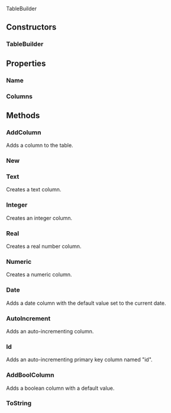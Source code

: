 <p class="title">TableBuilder</p>

## Constructors


### TableBuilder

<div><Declaration modifier="public" content=" <span>&lt;span class=&quot;method&quot;&gt;TableBuilder&lt;/span&gt;(&lt;span class=&quot;param&quot;&gt;string&lt;/span&gt; name)</span>"></Declaration></div>

## Properties


### Name
<div><Declaration modifier="public string" content=" <span>&lt;span class=&quot;property&quot;&gt;Name&lt;/span&gt; { &lt;span class=&quot;method&quot;&gt;get&lt;/span&gt;; &lt;span class=&quot;method&quot;&gt;set&lt;/span&gt;; }</span>"></Declaration></div>

### Columns
<div><Declaration modifier="public List&amp;lt;&lt;a href=&quot;#/api/IndustrialValley.Helpers.Sqlite/ColumnBuilder&quot; title=&quot;ColumnBuilder&quot; class=&quot;inherit-link&quot;&gt;ColumnBuilder&lt;/a&gt;&amp;gt;" content=" <span>&lt;span class=&quot;property&quot;&gt;Columns&lt;/span&gt; { &lt;span class=&quot;method&quot;&gt;get&lt;/span&gt;; }</span>"></Declaration></div>

## Methods

### AddColumn

Adds a column to the table.

<div><Declaration modifier="public &lt;a href=&quot;#/api/IndustrialValley.Helpers.Sqlite/TableBuilder&quot; title=&quot;TableBuilder&quot; class=&quot;inherit-link&quot;&gt;TableBuilder&lt;/a&gt;" content=" <span>&lt;span class=&quot;method&quot;&gt;AddColumn&lt;/span&gt;(&lt;span class=&quot;param&quot;&gt;&lt;a href=&quot;#/api/IndustrialValley.Helpers.Sqlite/ColumnBuilder&quot; title=&quot;ColumnBuilder&quot; class=&quot;inherit-link&quot;&gt;ColumnBuilder&lt;/a&gt;&lt;/span&gt; column)</span>"></Declaration></div>

### New

<div><Declaration modifier="public static &lt;a href=&quot;#/api/IndustrialValley.Helpers.Sqlite/TableBuilder&quot; title=&quot;TableBuilder&quot; class=&quot;inherit-link&quot;&gt;TableBuilder&lt;/a&gt;" content=" <span>&lt;span class=&quot;method&quot;&gt;New&lt;/span&gt;(&lt;span class=&quot;param&quot;&gt;string&lt;/span&gt; name)</span>"></Declaration></div>

### Text

Creates a text column.

<div><Declaration modifier="public &lt;a href=&quot;#/api/IndustrialValley.Helpers.Sqlite/TableBuilder&quot; title=&quot;TableBuilder&quot; class=&quot;inherit-link&quot;&gt;TableBuilder&lt;/a&gt;" content=" <span>&lt;span class=&quot;method&quot;&gt;Text&lt;/span&gt;(&lt;span class=&quot;param&quot;&gt;string&lt;/span&gt; name)</span>"></Declaration></div>

### Integer

Creates an integer column.

<div><Declaration modifier="public &lt;a href=&quot;#/api/IndustrialValley.Helpers.Sqlite/TableBuilder&quot; title=&quot;TableBuilder&quot; class=&quot;inherit-link&quot;&gt;TableBuilder&lt;/a&gt;" content=" <span>&lt;span class=&quot;method&quot;&gt;Integer&lt;/span&gt;(&lt;span class=&quot;param&quot;&gt;string&lt;/span&gt; name, &lt;span class=&quot;param&quot;&gt;long&lt;/span&gt; defaultValue = 0)</span>"></Declaration></div>

### Real

Creates a real number column.

<div><Declaration modifier="public &lt;a href=&quot;#/api/IndustrialValley.Helpers.Sqlite/TableBuilder&quot; title=&quot;TableBuilder&quot; class=&quot;inherit-link&quot;&gt;TableBuilder&lt;/a&gt;" content=" <span>&lt;span class=&quot;method&quot;&gt;Real&lt;/span&gt;(&lt;span class=&quot;param&quot;&gt;string&lt;/span&gt; name, &lt;span class=&quot;param&quot;&gt;float&lt;/span&gt; defaultValue = 0.0f)</span>"></Declaration></div>

### Numeric

Creates a numeric column.

<div><Declaration modifier="public &lt;a href=&quot;#/api/IndustrialValley.Helpers.Sqlite/TableBuilder&quot; title=&quot;TableBuilder&quot; class=&quot;inherit-link&quot;&gt;TableBuilder&lt;/a&gt;" content=" <span>&lt;span class=&quot;method&quot;&gt;Numeric&lt;/span&gt;(&lt;span class=&quot;param&quot;&gt;string&lt;/span&gt; name)</span>"></Declaration></div>

### Date

Adds a date column with the default value set to the current date.

<div><Declaration modifier="public &lt;a href=&quot;#/api/IndustrialValley.Helpers.Sqlite/TableBuilder&quot; title=&quot;TableBuilder&quot; class=&quot;inherit-link&quot;&gt;TableBuilder&lt;/a&gt;" content=" <span>&lt;span class=&quot;method&quot;&gt;Date&lt;/span&gt;(&lt;span class=&quot;param&quot;&gt;string&lt;/span&gt; name)</span>"></Declaration></div>

### AutoIncrement

Adds an auto-incrementing column.

<div><Declaration modifier="public &lt;a href=&quot;#/api/IndustrialValley.Helpers.Sqlite/TableBuilder&quot; title=&quot;TableBuilder&quot; class=&quot;inherit-link&quot;&gt;TableBuilder&lt;/a&gt;" content=" <span>&lt;span class=&quot;method&quot;&gt;AutoIncrement&lt;/span&gt;(&lt;span class=&quot;param&quot;&gt;string&lt;/span&gt; name)</span>"></Declaration></div>

### Id

Adds an auto-incrementing primary key column named "id".

<div><Declaration modifier="public &lt;a href=&quot;#/api/IndustrialValley.Helpers.Sqlite/TableBuilder&quot; title=&quot;TableBuilder&quot; class=&quot;inherit-link&quot;&gt;TableBuilder&lt;/a&gt;" content=" <span>&lt;span class=&quot;method&quot;&gt;Id&lt;/span&gt;()</span>"></Declaration></div>

### AddBoolColumn

Adds a boolean column with a default value.

<div><Declaration modifier="public &lt;a href=&quot;#/api/IndustrialValley.Helpers.Sqlite/TableBuilder&quot; title=&quot;TableBuilder&quot; class=&quot;inherit-link&quot;&gt;TableBuilder&lt;/a&gt;" content=" <span>&lt;span class=&quot;method&quot;&gt;AddBoolColumn&lt;/span&gt;(&lt;span class=&quot;param&quot;&gt;string&lt;/span&gt; name, &lt;span class=&quot;param&quot;&gt;bool&lt;/span&gt; defaultValue = false)</span>"></Declaration></div>

### ToString

<div><Declaration modifier="public override string" content=" <span>&lt;span class=&quot;method&quot;&gt;ToString&lt;/span&gt;()</span>"></Declaration></div>
